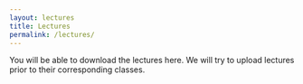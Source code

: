 ```yaml
---
layout: lectures
title: Lectures
permalink: /lectures/
---
```

You will be able to download the lectures here. We will try to upload lectures prior to their corresponding classes.
